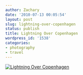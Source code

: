 ```yaml
---
author: Zachary
date: '2010-07-13 00:05:54'
layout: post
slug: lightning-over-copenhagen
status: publish
title: Lightning Over Copenhagen
wordpress_id: '1538'
categories:
- photography
- travel
---
```


[![Lightning Over Copenhagen](http://farm5.static.flickr.com/4137/4788699075_9d7e40fc81_b.jpg)](http://www.flickr.com/photos/zacharyz/4788699075/)
